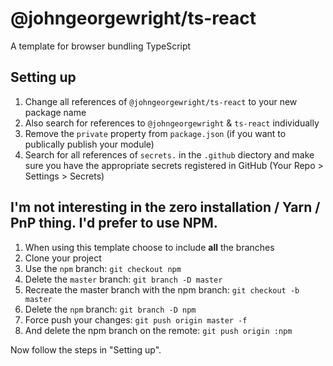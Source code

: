 # @johngeorgewright/ts-react

A template for browser bundling TypeScript

## Setting up

1. Change all references of `@johngeorgewright/ts-react` to your new package name
1. Also search for references to `@johngeorgewright` & `ts-react` individually
1. Remove the `private` property from `package.json` (if you want to publically publish your module)
1. Search for all references of `secrets.` in the `.github` diectory and make sure you have the appropriate secrets registered in GitHub (Your Repo > Settings > Secrets)

## I'm not interesting in the zero installation / Yarn / PnP thing. I'd prefer to use NPM.

1. When using this template choose to include **all** the branches
1. Clone your project
1. Use the `npm` branch: `git checkout npm`
1. Delete the `master` branch: `git branch -D master`
1. Recreate the master branch with the npm branch: `git checkout -b master`
1. Delete the `npm` branch: `git branch -D npm`
1. Force push your changes: `git push origin master -f`
1. And delete the npm branch on the remote: `git push origin :npm`

Now follow the steps in "Setting up".
